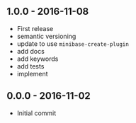 

## 1.0.0 - 2016-11-08
- First release
- semantic versioning
- update to use `minibase-create-plugin`
- add docs
- add keywords
- add tests
- implement

## 0.0.0 - 2016-11-02
- Initial commit